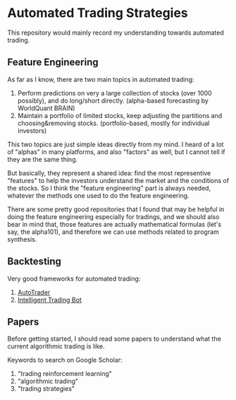 # Automated Trading Strategies

This repository would mainly record my understanding towards automated trading.

## Feature Engineering

As far as I know, there are two main topics in automated trading:

1. Perform predictions on very a large collection of stocks (over 1000 possibly), and do long/short directly. (alpha-based forecasting by WorldQuant BRAIN)
2. Maintain a portfolio of limited stocks, keep adjusting the partitions and choosing&removing stocks. (portfolio-based, mostly for individual investors)

This two topics are just simple ideas directly from my mind. I heard of a lot of "alphas" in many platforms, and also "factors" as well, but I cannot tell if they are the same thing.

But basically, they represent a shared idea: find the most representive "features" to help the investors understand the market and the conditions of the stocks. So I think the "feature engineering" part is always needed, whatever the methods one used to do the feature engineering.

There are some pretty good repositories that I found that may be helpful in doing the feature engineering especially for tradings, and we should also bear in mind that, those features are actually mathematical formulas (let's say, the alpha101), and therefore we can use methods related to program synthesis.

## Backtesting

Very good frameworks for automated trading:

1. [AutoTrader](https://github.com/kieran-mackle/AutoTrader)
2. [Intelligent Trading Bot](https://github.com/asavinov/intelligent-trading-bot)

## Papers

Before getting started, I should read some papers to understand what the current algorithmic trading is like.

Keywords to search on Google Scholar:

1. "trading reinforcement learning"
2. "algorithmic trading"
3. "trading strategies"
